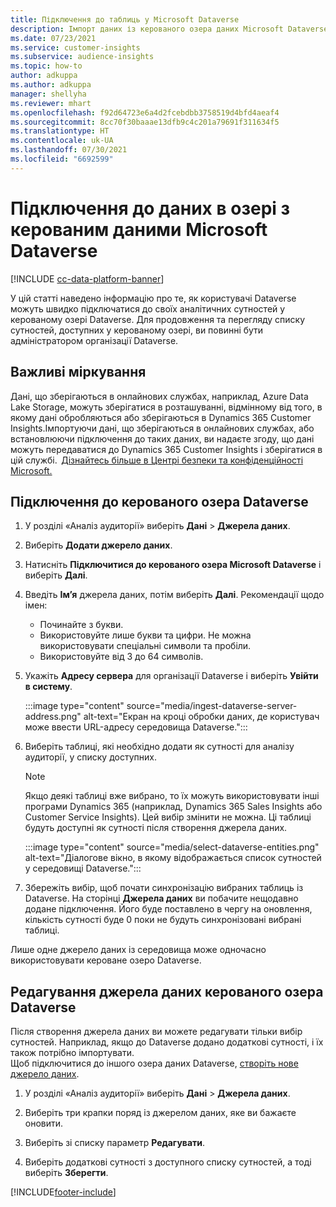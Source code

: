 ```yaml
---
title: Підключення до таблиць у Microsoft Dataverse
description: Імпорт даних із керованого озера даних Microsoft Dataverse.
ms.date: 07/23/2021
ms.service: customer-insights
ms.subservice: audience-insights
ms.topic: how-to
author: adkuppa
ms.author: adkuppa
manager: shellyha
ms.reviewer: mhart
ms.openlocfilehash: f92d64723e6a4d2fcebdbb3758519d4bfd4aeaf4
ms.sourcegitcommit: 8cc70f30baaae13dfb9c4c201a79691f311634f5
ms.translationtype: HT
ms.contentlocale: uk-UA
ms.lasthandoff: 07/30/2021
ms.locfileid: "6692599"
---
```

# <a name="connect-to-data-in-a-microsoft-dataverse-managed-data-lake"></a>Підключення до даних в озері з керованим даними Microsoft Dataverse

[!INCLUDE [cc-data-platform-banner](../includes/cc-data-platform-banner.md)]

У цій статті наведено інформацію про те, як користувачі Dataverse можуть швидко підключатися до своїх аналітичних сутностей у керованому озері Dataverse. Для продовження та перегляду списку сутностей, доступних у керованому озері, ви повинні бути адміністратором організації Dataverse.

## <a name="important-considerations"></a>Важливі міркування

Дані, що зберігаються в онлайнових службах, наприклад, Azure Data Lake Storage, можуть зберігатися в розташуванні, відмінному від того, в якому дані обробляються або зберігаються в Dynamics 365 Customer Insights.Імпортуючи дані, що зберігаються в онлайнових службах, або встановлюючи підключення до таких даних, ви надаєте згоду, що дані можуть передаватися до Dynamics 365 Customer Insights і зберігатися в цій службі.  [Дізнайтесь більше в Центрі безпеки та конфіденційності Microsoft.](https://www.microsoft.com/trust-center)

## <a name="connect-to-a-dataverse-managed-lake"></a>Підключення до керованого озера Dataverse

1. У розділі «Аналіз аудиторії» виберіть **Дані** > **Джерела даних**.

2. Виберіть **Додати джерело даних**.

3. Натисніть **Підключитися до керованого озера Microsoft Dataverse** і виберіть **Далі**.

4. Введіть **Ім’я** джерела даних, потім виберіть **Далі**. Рекомендації щодо імен: 
   - Починайте з букви.
   - Використовуйте лише букви та цифри. Не можна використовувати спеціальні символи та пробіли.
   - Використовуйте від 3 до 64 символів.

5. Укажіть **Адресу сервера** для організації Dataverse і виберіть **Увійти в систему**.

   :::image type="content" source="media/ingest-dataverse-server-address.png" alt-text="Екран на кроці обробки даних, де користувач може ввести URL-адресу середовища Dataverse.":::

6. Виберіть таблиці, які необхідно додати як сутності для аналізу аудиторії, у списку доступних.    

   > [!NOTE]
   > Якщо деякі таблиці вже вибрано, то їх можуть використовувати інші програми Dynamics 365 (наприклад, Dynamics 365 Sales Insights або Customer Service Insights). Цей вибір змінити не можна. Ці таблиці будуть доступні як сутності після створення джерела даних.

   :::image type="content" source="media/select-dataverse-entities.png" alt-text="Діалогове вікно, в якому відображається список сутностей у середовищі Dataverse.":::

7. Збережіть вибір, щоб почати синхронізацію вибраних таблиць із Dataverse. На сторінці **Джерела даних** ви побачите нещодавно додане підключення. Його буде поставлено в чергу на оновлення, кількість сутності буде 0 поки не будуть синхронізовані вибрані таблиці.

Лише одне джерело даних із середовища може одночасно використовувати кероване озеро Dataverse.

## <a name="edit-a-dataverse-managed-lake-data-source"></a>Редагування джерела даних керованого озера Dataverse

Після створення джерела даних ви можете редагувати тільки вибір сутностей. Наприклад, якщо до Dataverse додано додаткові сутності, і їх також потрібно імпортувати.    
Щоб підключитися до іншого озера даних Dataverse, [створіть нове джерело даних](#connect-to-a-dataverse-managed-lake).

1. У розділі «Аналіз аудиторії» виберіть **Дані** > **Джерела даних**.

2. Виберіть три крапки поряд із джерелом даних, яке ви бажаєте оновити.

3. Виберіть зі списку параметр **Редагувати**.

4. Виберіть додаткові сутності з доступного списку сутностей, а тоді виберіть **Зберегти**.

[!INCLUDE[footer-include](../includes/footer-banner.md)]